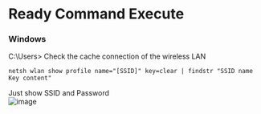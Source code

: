 # Ready Command Execute

### Windows
C:\Users>
Check the cache connection of the wireless LAN 
```
netsh wlan show profile name="[SSID]" key=clear | findstr "SSID name Key content"
```
Just show SSID and Password <br>
![image](https://github.com/NicasioTn/CMD_Challenge/assets/55986701/4bd7dd66-f83d-4c62-874a-4c518982f974)

